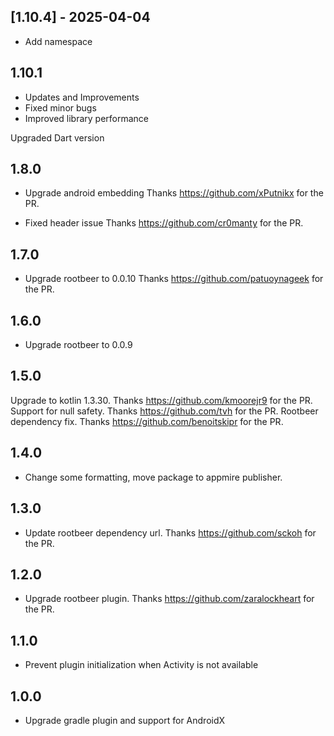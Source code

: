 ## [1.10.4] - 2025-04-04
- Add namespace

## 1.10.1

* Updates and Improvements
* Fixed minor bugs
* Improved library performance

Upgraded Dart version

## 1.8.0

* Upgrade android embedding
  Thanks https://github.com/xPutnikx for the PR.
  
* Fixed header issue
  Thanks https://github.com/cr0manty for the PR.

## 1.7.0

* Upgrade rootbeer to 0.0.10
Thanks https://github.com/patuoynageek for the PR.

## 1.6.0

* Upgrade rootbeer to 0.0.9

## 1.5.0
Upgrade to kotlin 1.3.30. Thanks https://github.com/kmoorejr9 for the PR.
Support for null safety.  Thanks https://github.com/tvh for the PR.
Rootbeer dependency fix. Thanks https://github.com/benoitskipr for the PR.

## 1.4.0

* Change some formatting, move package to appmire publisher.

## 1.3.0

* Update rootbeer dependency url. Thanks https://github.com/sckoh for the PR.

## 1.2.0

* Upgrade rootbeer plugin. Thanks https://github.com/zaralockheart for the PR.

## 1.1.0

* Prevent plugin initialization when Activity is not available

## 1.0.0

* Upgrade gradle plugin and support for AndroidX

